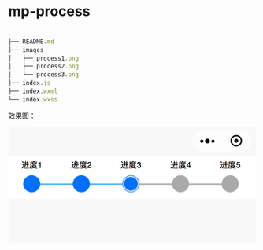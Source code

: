 # mp-process

```js
.
├── README.md
├── images
│   ├── process1.png
│   ├── process2.png
│   └── process3.png
├── index.js
├── index.wxml
└── index.wxss
```

效果图：

![](images/effect-pic.png)
